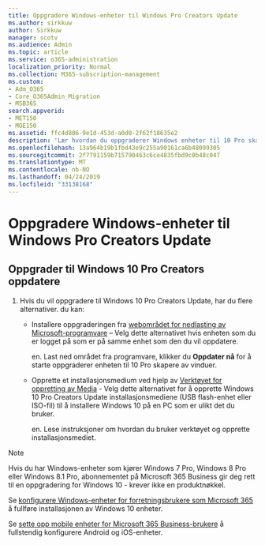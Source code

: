 ```yaml
---
title: Oppgradere Windows-enheter til Windows Pro Creators Update
ms.author: sirkkuw
author: Sirkkuw
manager: scotv
ms.audience: Admin
ms.topic: article
ms.service: o365-administration
localization_priority: Normal
ms.collection: M365-subscription-management
ms.custom:
- Adm_O365
- Core_O365Admin_Migration
- MSB365
search.appverid:
- MET150
- MOE150
ms.assetid: ffc4d886-9e1d-453d-a0d0-2f62f18635e2
description: 'Lær hvordan du oppgraderer Windows enheter til 10 Pro skapere av vinduer. '
ms.openlocfilehash: 13a964b19b1fbd43e9c255a90161ca6b48099305
ms.sourcegitcommit: 2f7791159b715790463c6ce4835fbd9c0b48c047
ms.translationtype: MT
ms.contentlocale: nb-NO
ms.lasthandoff: 04/24/2019
ms.locfileid: "33138168"
---
```

# <a name="upgrade-windows-devices-to-windows-pro-creators-update"></a>Oppgradere Windows-enheter til Windows Pro Creators Update

## <a name="upgrade-to-windows-10-pro-creators-update"></a>Oppgrader til Windows 10 Pro Creators oppdatere
  
1. Hvis du vil oppgradere til Windows 10 Pro Creators Update, har du flere alternativer. du kan:
    
    - Installere oppgraderingen fra [webområdet for nedlasting av Microsoft-programvare](https://go.microsoft.com/fwlink/?LinkID=836951 ) – Velg dette alternativet hvis enheten som du er logget på som er på samme enhet som den du vil oppdatere.
    
      en. Last ned området fra programvare, klikker du **Oppdater nå** for å starte oppgraderer enheten til 10 Pro skapere av vinduer. 
    
     - Opprette et installasjonsmedium ved hjelp av [Verktøyet for oppretting av Media](https://go.microsoft.com/fwlink/?LinkID=836960) - Velg dette alternativet for å opprette Windows 10 Pro Creators Update installasjonsmediene (USB flash-enhet eller ISO-fil) til å installere Windows 10 på en PC som er ulikt det du bruker.
    
        en. Lese instruksjoner om hvordan du bruker verktøyet og opprette installasjonsmediet. 

> [!Note]
> Hvis du har Windows-enheter som kjører Windows 7 Pro, Windows 8 Pro eller Windows 8.1 Pro, abonnementet på Microsoft 365 Business gir deg rett til en oppgradering for Windows 10 - krever ikke en produktnøkkel.
    
Se [konfigurere Windows-enheter for forretningsbrukere som Microsoft 365](set-up-windows-devices.md) å fullføre installasjonen av Windows 10 enheter. 
  
Se [sette opp mobile enheter for Microsoft 365 Business-brukere](set-up-mobile-devices.md) å fullstendig konfigurere Android og iOS-enheter. 
  
